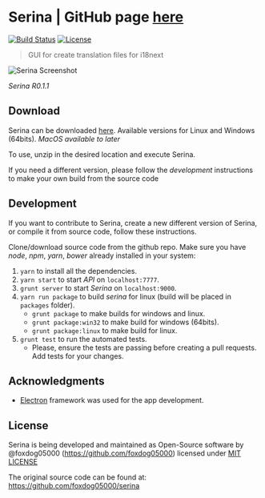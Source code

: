 Serina | GitHub page [here](https://foxdog05000.github.io/serina/)
======

[![Build Status](https://travis-ci.org/foxdog05000/serina.svg?branch=master)](https://travis-ci.org/foxdog05000/serina)
[![License](https://img.shields.io/badge/license-MIT-blue.svg?style=flat)](https://github.com/foxdog05000/serina/blob/master/LICENSE)

> GUI for create translation files for i18next 

![Serina Screenshot](https://raw.githubusercontent.com/foxdog05000/serina/master/sample.png)

_Serina R0.1.1_

## Download
Serina can be downloaded [here](https://github.com/foxdog05000/serina/releases). Available versions for Linux and Windows (64bits). _MacOS available to later_

To use, unzip in the desired location and execute Serina.

If you need a different version, please follow the _development_ instructions to make your own build from the source code

## Development
If you want to contribute to Serina, create a new different version of Serina, or compile it from source code, follow these instructions.

Clone/download source code from the github repo. Make sure you have _node_, _npm_, _yarn_,  _bower_ already installed in your system:

1. `yarn` to install all the dependencies.
2. `yarn start` to start _API_ on `localhost:7777`.
3. `grunt server` to start _Serina_ on `localhost:9000`.
4. `yarn run package` to build _serina_ for linux (build will be placed in `packages` folder).
    * `grunt package` to make builds for windows and linux.
    * `grunt package:win32` to make build for windows (64bits).
    * `grunt package:linux` to make build for linux.
5. `grunt test` to run the automated tests.
    * Please, ensure the tests are passing before creating a pull requests. Add tests for your changes.

## Acknowledgments
* [Electron](https://electron.atom.io)  framework was used for the app development.

## License
Serina is being developed and maintained as Open-Source software by @foxdog05000 (https://github.com/foxdog05000) licensed under [MIT LICENSE](https://github.com/foxdog05000/serina/blob/master/LICENSE)

The original source code can be found at: <https://github.com/foxdog05000/serina>
